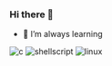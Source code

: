### Hi there 👋

- 🌱 I’m always learning

![c]( 	https://img.shields.io/badge/C-00599C?style=for-the-badge&logo=c&logoColor=white)
![shellscript](https://img.shields.io/badge/Shell_Script-121011?style=for-the-badge&logo=gnu-bash&logoColor=white) 
![linux](https://img.shields.io/badge/Linux-FCC624?style=for-the-badge&logo=linux&logoColor=black) 
